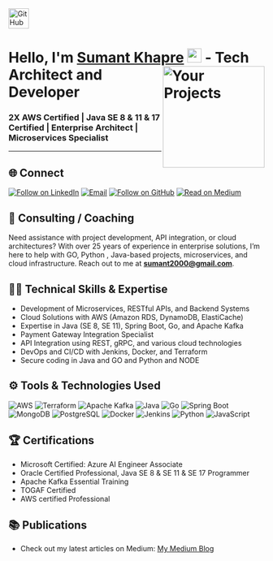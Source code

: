 <a href="https://github.com/sumant2000">
    <img src="https://github.githubassets.com/images/modules/logos_page/GitHub-Mark.png" alt="GitHub Logo" width="40" height="40">
</a>

<h1 align="left">Hello, I'm <a href="https://www.linkedin.com/in/sumanttecharchitect/">Sumant Khapre</a> <img src="https://media.giphy.com/media/hvRJCLFzcasrR4ia7z/giphy.gif" width="28"> 
<a href="https://github.com/sumant2000/"><img align="right" src="https://user-images.githubusercontent.com/30947706/79588950-17515780-80ee-11ea-8f66-e26da49fa052.png" alt="Your Projects" width="200"/></a> - Tech Architect and Developer</h1> 

### 2X AWS Certified | Java SE 8 & 11 & 17 Certified | Enterprise Architect | Microservices Specialist

<hr>

<h2 align="left">🌐 Connect</h2>
<p align="left">
  <a href="https://www.linkedin.com/in/sumanttecharchitect/"><img title="Follow on LinkedIn" src="https://img.shields.io/badge/LinkedIn-0077B5?style=for-the-badge&logo=linkedin&logoColor=white"/></a>
  <a href="mailto:sumant2000@gmail.com"><img title="Email" src="https://img.shields.io/badge/Gmail-D14836?style=for-the-badge&logo=gmail&logoColor=white"/></a>
  <a href="https://github.com/sumant2000"><img title="Follow on GitHub" src="https://img.shields.io/badge/GitHub-100000?style=for-the-badge&logo=github&logoColor=white"/></a>
  <a href="https://medium.com/@sumant2000"><img title="Read on Medium" src="https://img.shields.io/badge/Medium-12100E?style=for-the-badge&logo=medium&logoColor=white"/></a>
</p>

## 🤝 Consulting / Coaching
Need assistance with project development, API integration, or cloud architectures? With over 25 years of experience in enterprise solutions, I’m here to help with GO, Python , Java-based projects, microservices, and cloud infrastructure. Reach out to me at <b>sumant2000@gmail.com</b>.

## 👨‍💻 Technical Skills & Expertise

- Development of Microservices, RESTful APIs, and Backend Systems
- Cloud Solutions with AWS (Amazon RDS, DynamoDB, ElastiCache)
- Expertise in Java (SE 8, SE 11), Spring Boot, Go, and Apache Kafka
- Payment Gateway Integration Specialist
- API Integration using REST, gRPC, and various cloud technologies
- DevOps and CI/CD with Jenkins, Docker, and Terraform
- Secure coding in Java and GO and Python and NODE

## ⚙️ Tools & Technologies Used

<p align="left">
<img alt="AWS" src="https://img.shields.io/badge/AWS%20-%23FF9900.svg?&style=for-the-badge&logo=amazon-aws&logoColor=white"/>
<img alt="Terraform" src="https://img.shields.io/badge/Terraform-%23623CE4.svg?&style=for-the-badge&logo=terraform&logoColor=white"/>
<img alt="Apache Kafka" src="https://img.shields.io/badge/Apache%20Kafka%20-%23231F20.svg?&style=for-the-badge&logo=apache-kafka&logoColor=white"/>
<img alt="Java" src="https://img.shields.io/badge/Java%20-%23ED8B00.svg?&style=for-the-badge&logo=java&logoColor=white"/>
<img alt="Go" src="https://img.shields.io/badge/Go%20-%2300ADD8.svg?&style=for-the-badge&logo=go&logoColor=white"/>
<img alt="Spring Boot" src="https://img.shields.io/badge/Spring%20Boot-%236DB33F.svg?&style=for-the-badge&logo=spring-boot&logoColor=white"/>
<img alt="MongoDB" src="https://img.shields.io/badge/MongoDB-%2347A248.svg?&style=for-the-badge&logo=mongodb&logoColor=white"/>
<img alt="PostgreSQL" src="https://img.shields.io/badge/PostgreSQL-%23316192.svg?&style=for-the-badge&logo=postgresql&logoColor=white"/>
<img alt="Docker" src="https://img.shields.io/badge/Docker-%232496ED.svg?&style=for-the-badge&logo=docker&logoColor=white"/>
<img alt="Jenkins" src="https://img.shields.io/badge/Jenkins-%232C5263.svg?&style=for-the-badge&logo=jenkins&logoColor=white"/>
<img alt="Python" src="https://img.shields.io/badge/Python-%2314354C.svg?&style=for-the-badge&logo=python&logoColor=white"/>
<img alt="JavaScript" src="https://img.shields.io/badge/JavaScript-%23F7DF1E.svg?&style=for-the-badge&logo=javascript&logoColor=white"/>
</p>

## 🏆 Certifications
- Microsoft Certified: Azure AI Engineer Associate
- Oracle Certified Professional, Java SE 8 & SE 11 & SE 17 Programmer
- Apache Kafka Essential Training
- TOGAF Certified
- AWS certified Professional 

## 📚 Publications
- Check out my latest articles on Medium: <a href="[https://medium.com/@sumant2000](https://medium.com/@sumant2000)">My Medium Blog</a>
